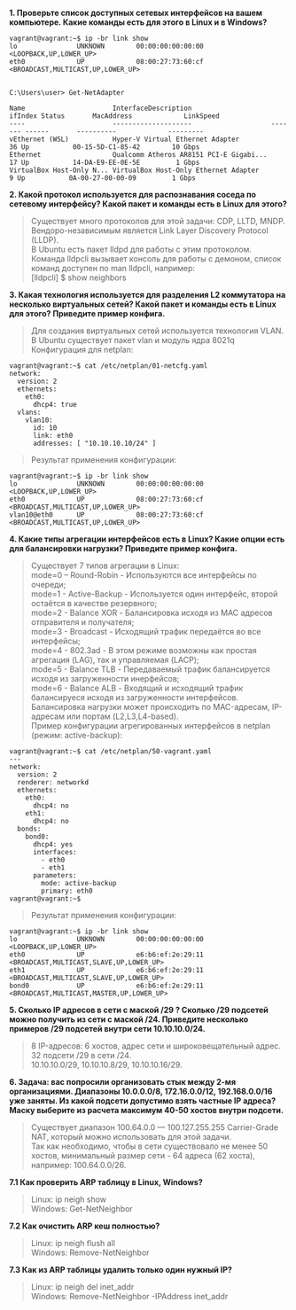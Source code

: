 **1. Проверьте список доступных сетевых интерфейсов на вашем компьютере. Какие команды есть для этого в Linux и в Windows?**  
```
vagrant@vagrant:~$ ip -br link show
lo               UNKNOWN        00:00:00:00:00:00 <LOOPBACK,UP,LOWER_UP>
eth0             UP             08:00:27:73:60:cf <BROADCAST,MULTICAST,UP,LOWER_UP>


C:\Users\user> Get-NetAdapter

Name                      InterfaceDescription                    ifIndex Status       MacAddress             LinkSpeed
----                      --------------------                    ------- ------       ----------             ---------
vEthernet (WSL)           Hyper-V Virtual Ethernet Adapter             36 Up           00-15-5D-C1-85-42        10 Gbps
Ethernet                  Qualcomm Atheros AR8151 PCI-E Gigabi...      17 Up           14-DA-E9-EE-0E-5E         1 Gbps
VirtualBox Host-Only N... VirtualBox Host-Only Ethernet Adapter         9 Up           0A-00-27-00-00-09         1 Gbps
```

**2. Какой протокол используется для распознавания соседа по сетевому интерфейсу? Какой пакет и команды есть в Linux для этого?**  
> Существует много протоколов для этой задачи: CDP, LLTD, MNDP.  
> Вендоро-независимым является Link Layer Discovery Protocol (LLDP).  
> В Ubuntu есть пакет lldpd для работы с этим протоколом.  
> Команда lldpcli вызывает консоль для работы с демоном, список команд доступен по man lldpcli, например:  
> [lldpcli] $ show neighbors  

**3. Какая технология используется для разделения L2 коммутатора на несколько виртуальных сетей? 
Какой пакет и команды есть в Linux для этого? Приведите пример конфига.**  
> Для создания виртуальных сетей используется технология VLAN.  
> В Ubuntu существует пакет vlan и модуль ядра 8021q  
> Конфигурация для netplan:
```
vagrant@vagrant:~$ cat /etc/netplan/01-netcfg.yaml
network:
  version: 2
  ethernets:
    eth0:
      dhcp4: true
  vlans:
    vlan10:
      id: 10
      link: eth0
      addresses: [ "10.10.10.10/24" ]
```
> Результат применения конфигурации:
```
vagrant@vagrant:~$ ip -br link show
lo               UNKNOWN        00:00:00:00:00:00 <LOOPBACK,UP,LOWER_UP>
eth0             UP             08:00:27:73:60:cf <BROADCAST,MULTICAST,UP,LOWER_UP>
vlan10@eth0      UP             08:00:27:73:60:cf <BROADCAST,MULTICAST,UP,LOWER_UP>
```

**4. Какие типы агрегации интерфейсов есть в Linux? Какие опции есть для балансировки нагрузки? Приведите пример конфига.**  
> Существует 7 типов агрегации в Linux:  
> mode=0 – Round-Robin - Используются все интерфейсы по очереди;  
> mode=1 - Active-Backup - Используется один интерфейс, второй остаётся в качестве резервного;  
> mode=2 - Balance XOR - Балансировка исходя из MAC адресов отправителя и получателя;  
> mode=3 - Broadcast - Исходящий трафик передаётся во все интерфейсы;  
> mode=4 - 802.3ad - В этом режиме возможны как простая агрегация (LAG), так и управляемая (LACP);  
> mode=5 - Balance TLB - Передаваемый трафик балансируется исходя из загруженности инерфейсов;  
> mode=6 - Balance ALB - Входящий и исходящий трафик балансируеся исходя из загруженности интерфейсов.  
> Балансировка нагрузки может происходить по MAC-адресам, IP-адресам или портам (L2,L3,L4-based).  
> Пример конфигурации агрегированных интерфейсов в netplan (режим: active-backup):
```
vagrant@vagrant:~$ cat /etc/netplan/50-vagrant.yaml
---
network:
  version: 2
  renderer: networkd
  ethernets:
    eth0:
      dhcp4: no
    eth1:
      dhcp4: no
  bonds:
    bond0:
      dhcp4: yes
      interfaces:
        - eth0
        - eth1
      parameters:
        mode: active-backup
        primary: eth0
vagrant@vagrant:~$
```
> Результат применения конфигурации:
```
vagrant@vagrant:~$ ip -br link show
lo               UNKNOWN        00:00:00:00:00:00 <LOOPBACK,UP,LOWER_UP>
eth0             UP             e6:b6:ef:2e:29:11 <BROADCAST,MULTICAST,SLAVE,UP,LOWER_UP>
eth1             UP             e6:b6:ef:2e:29:11 <BROADCAST,MULTICAST,SLAVE,UP,LOWER_UP>
bond0            UP             e6:b6:ef:2e:29:11 <BROADCAST,MULTICAST,MASTER,UP,LOWER_UP>
```

**5. Сколько IP адресов в сети с маской /29 ? Сколько /29 подсетей можно получить из сети с маской /24. 
Приведите несколько примеров /29 подсетей внутри сети 10.10.10.0/24.**  
> 8 IP-адресов: 6 хостов, адрес сети и широковещательный адрес.  
> 32 подсети /29 в сети /24.  
> 10.10.10.0/29, 10.10.10.8/29, 10.10.10.16/29.  

**6. Задача: вас попросили организовать стык между 2-мя организациями. 
Диапазоны 10.0.0.0/8, 172.16.0.0/12, 192.168.0.0/16 уже заняты. 
Из какой подсети допустимо взять частные IP адреса? Маску выберите из расчета максимум 40-50 хостов внутри подсети.**  
> Существует диапазон 100.64.0.0 — 100.127.255.255 Carrier-Grade NAT, который можно использовать для этой задачи.  
> Так как необходимо, чтобы в сети существовало не менее 50 хостов, минимальный размер сети - 64 адреса (62 хоста),  
> например: 100.64.0.0/26.  

**7.1 Как проверить ARP таблицу в Linux, Windows?**  
> Linux: ip neigh show  
> Windows: Get-NetNeighbor

**7.2 Как очистить ARP кеш полностью?**  
> Linux: ip neigh flush all  
> Windows: Remove-NetNeighbor  

**7.3 Как из ARP таблицы удалить только один нужный IP?**  
> Linux: ip neigh del inet_addr  
> Windows: Remove-NetNeighbor -IPAddress inet_addr